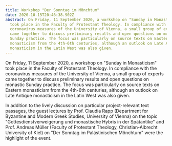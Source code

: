 ```yaml
---
title: Workshop "Der Sonntag im Mönchtum"
date: 2020-10-15T20:46:38.902Z
abstract: On Friday, 11 September 2020, a workshop on "Sunday in Monasticism"
  took place in the Faculty of Protestant Theology. In compliance with the
  coronavirus measures of the University of Vienna, a small group of experts
  came together to discuss preliminary results and open questions on monastic
  Sunday practice. The focus was particularly on source texts on Eastern
  monasticism from the 4th-6th centuries, although an outlook on Late Antique
  monasticism in the Latin West was also given.
---
```

On Friday, 11 September 2020, a workshop on "Sunday in Monasticism" took place in the Faculty of Protestant Theology. In compliance with the coronavirus measures of the University of Vienna, a small group of experts came together to discuss preliminary results and open questions on monastic Sunday practice. The focus was particularly on source texts on Eastern monasticism from the 4th-6th centuries, although an outlook on Late Antique monasticism in the Latin West was also given.

In addition to the lively discussion on particular project-relevant text passages, the guest lectures by Prof. Claudia Rapp (Department for Byzantine and Modern Greek Studies, University of Vienna) on the topic "Gottesdienstverweigerung und monastische Hybris in der Spätantike" and Prof. Andreas Müller (Faculty of Protestant Theology, Christian-Albrecht University of Kiel) on "Der Sonntag im Palästinischen Mönchtum" were the highlight of the event.
